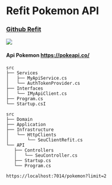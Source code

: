
# Refit Pokemon API

### [Github Refit](https://github.com/reactiveui/refit) 

<image src="https://github.com/reactiveui/refit/raw/main/refit_logo.png">

#### Api Pokemon https://pokeapi.co/


 ```plaintext
src
├── Services
│   ├── MyApiService.cs
│   └── AuthTokenProvider.cs
├── Interfaces
│   └── IMyApiClient.cs
├── Program.cs
└── Startup.csI

src
├── Domain
├── Application
├── Infrastructure
│   └── HttpClients
│       └── SeuClientRefit.cs
└── API
    ├── Controllers
    │   └── SeuController.cs
    ├── Startup.cs
    └── Program.cs
```

```URL
https://localhost:7014/pokemon?limit=2
